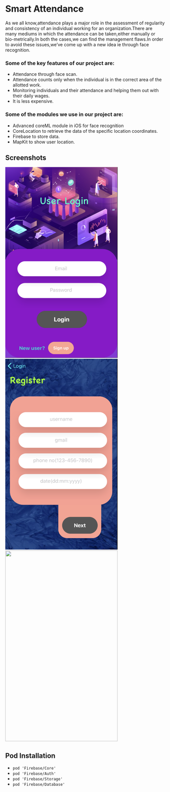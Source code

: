 # Smart Attendance

As we all know,attendance plays a major role in the assessment of regularity and consistency of an individual working for an organization.There are many mediums in which the attendance can be taken,either manually or bio-metrically.In both the cases,we can find the management flaws.In order to avoid these issues,we’ve come up with a new idea ie through face recognition.

### Some of the key features of our project are:
* Attendance through face scan.
* Attendance counts only when the individual is in the correct area of the allotted work.
* Monitoring individuals and their attendance and helping them out with their daily wages.
* It is less expensive.

### Some of the modules we use in our project are: 
* Advanced coreML module in iOS for face recognition
* CoreLocation to retrieve the data of the specific location coordinates.
* Firebase to store data.
* MapKit to show user location.

## Screenshots
<img src="https://github.com/Dheeraj0650/Smart-Attendance/blob/branch_1/login%20page.png" width="355" height="600" />      <img src="https://github.com/Dheeraj0650/Smart-Attendance/blob/branch_1/registration%20page.png" width="355" height="600" />  <img src="https://github.com/Dheeraj0650/Smart-Attendance/blob/branch_1/registration%20page%201.png" width="355" height="600" />  




## Pod Installation
* `pod 'Firebase/Core'`
* `pod 'Firebase/Auth'`
* `pod 'Firebase/Storage'`
* `pod 'Firebase/Database'`

